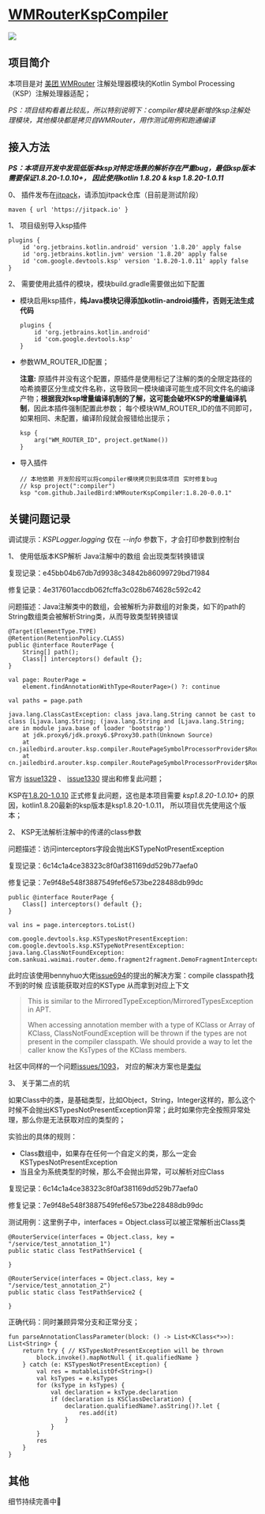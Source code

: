 # [WMRouterKspCompiler](https://github.com/JailedBird/WMRouterKspCompiler)

[![](https://jitpack.io/v/JailedBird/WMRouterKspCompiler.svg)](https://jitpack.io/#JailedBird/WMRouterKspCompiler)

## 项目简介

本项目是对 [美团 WMRouter](https://github.com/meituan/WMRouter) 注解处理器模块的Kotlin Symbol Processing（KSP）注解处理器适配；



*PS：项目结构看着比较乱，所以特别说明下：compiler模块是新增的ksp注解处理模块，其他模块都是拷贝自WMRouter，用作测试用例和跑通编译*



## 接入方法

***PS：本项目开发中发现低版本ksp对特定场景的解析存在严重bug，最低ksp版本需要保证1.8.20-1.0.10+， 因此使用kotlin 1.8.20 & ksp 1.8.20-1.0.11***



0、 插件发布在[jitpack](https://jitpack.io/#JailedBird/WMRouterKspCompiler)，请添加jitpack仓库（目前是测试阶段） 

```
maven { url 'https://jitpack.io' }
```



1、 项目级别导入ksp插件

```
plugins {
    id 'org.jetbrains.kotlin.android' version '1.8.20' apply false
    id 'org.jetbrains.kotlin.jvm' version '1.8.20' apply false
    id 'com.google.devtools.ksp' version '1.8.20-1.0.11' apply false
}
```



2、 需要使用此插件的模块，模块build.gradle需要做出如下配置

- 模块启用ksp插件，**纯Java模块记得添加kotlin-android插件，否则无法生成代码**

  ```
  plugins {
      id 'org.jetbrains.kotlin.android'
      id 'com.google.devtools.ksp'
  }
  ```

  

- 参数WM_ROUTER_ID配置；

  **注意:**  原插件并没有这个配置，原插件是使用标记了注解的类的全限定路径的哈希摘要区分生成文件名称，这导致同一模块编译可能生成不同文件名的编译产物；**根据我对ksp增量编译机制的了解，这可能会破坏KSP的增量编译机制**，因此本插件强制配置此参数； 每个模块WM_ROUTER_ID的值不同即可，如果相同、未配置，编译阶段就会报错给出提示；

  ```
  ksp {
      arg("WM_ROUTER_ID", project.getName())
  }
  ```

- 导入插件  

  ```
  // 本地依赖 开发阶段可以将compiler模块拷贝到具体项目 实时修复bug
  // ksp project(":compiler")
  ksp "com.github.JailedBird:WMRouterKspCompiler:1.8.20-0.0.1"
  ```

  



## 关键问题记录

调试提示：*KSPLogger.logging* 仅在 *--info* 参数下，才会打印参数到控制台



1、 使用低版本KSP解析 Java注解中的数组 会出现类型转换错误 

复现记录：e45bb04b67db7d9938c34842b86099729bd71984

修复记录：4e317601accdb062fcffa3c028b674628c592c42

问题描述：Java注解类中的数组，会被解析为非数组的对象类，如下的path的String数组类会被解析String类，从而导致类型转换错误

```
@Target(ElementType.TYPE)
@Retention(RetentionPolicy.CLASS)
public @interface RouterPage {
    String[] path();
    Class[] interceptors() default {};
}

val page: RouterPage =
    element.findAnnotationWithType<RouterPage>() ?: continue
    
val paths = page.path

java.lang.ClassCastException: class java.lang.String cannot be cast to class [Ljava.lang.String; (java.lang.String and [Ljava.lang.String; are in module java.base of loader 'bootstrap')
	at jdk.proxy6/jdk.proxy6.$Proxy30.path(Unknown Source)
	at cn.jailedbird.arouter.ksp.compiler.RoutePageSymbolProcessorProvider$RoutePageSymbolProcessor.parse(RoutePageSymbolProcessorProvider.kt:157)
	at cn.jailedbird.arouter.ksp.compiler.RoutePageSymbolProcessorProvider$RoutePageSymbolProcessor.process(RoutePageSymbolProcessorProvider.kt:85)
```

官方 [issue1329](https://github.com/google/ksp/issues/1329) 、 [issue1330](https://github.com/google/ksp/issues/1330) 提出和修复此问题；

KSP在[1.8.20-1.0.10](https://github.com/google/ksp/releases/tag/1.8.20-1.0.10) 正式修复此问题，这也是本项目需要 *ksp1.8.20-1.0.10+* 的原因，kotlin1.8.20最新的ksp版本是ksp1.8.20-1.0.11， 所以项目优先使用这个版本；



2、 KSP无法解析注解中的传递的class参数

问题描述：访问interceptors字段会抛出KSTypeNotPresentException

复现记录：6c14c1a4ce38323c8f0af381169dd529b77aefa0

修复记录：7e9f48e548f3887549fef6e573be228488db99dc

```
public @interface RouterPage {
    Class[] interceptors() default {};
}

val ins = page.interceptors.toList()

com.google.devtools.ksp.KSTypesNotPresentException: com.google.devtools.ksp.KSTypeNotPresentException: java.lang.ClassNotFoundException: com.sankuai.waimai.router.demo.fragment2fragment.DemoFragmentInterceptor

```

此时应该使用bennyhuo大佬[issue694](https://github.com/google/ksp/pull/694)的提出的解决方案：compile classpath找不到的时候 应该能获取对应的KSType 从而拿到对应上下文

> This is similar to the MirroredTypeException/MirroredTypesException in APT.
>
> When accessing annotation member with a type of KClass or Array of KClass, ClassNotFoundException will be thrown if the types are not present in the compiler classpath. We should provide a way to let the caller know the KsTypes of the KClass members.



社区中同样的一个问题[issues/1093](issues/1093)， 对应的解决方案也是[类似](https://github.com/catchpig/kmvvm/blob/ksp/compiler/src/main/java/com/catchpig/ksp/compiler/generator/ServiceApiGenerator.kt)



3、 关于第二点的坑

如果Class中的类，是基础类型，比如Object，String，Integer这样的，那么这个时候不会抛出KSTypesNotPresentException异常；此时如果你完全按照异常处理，那么你是无法获取对应的类型的；



实验出的具体的规则：

- Class数组中，如果存在任何一个自定义的类，那么一定会KSTypesNotPresentException
- 当且全为系统类型的时候，那么不会抛出异常，可以解析对应Class



复现记录：6c14c1a4ce38323c8f0af381169dd529b77aefa0

修复记录：7e9f48e548f3887549fef6e573be228488db99dc



测试用例：这里例子中，interfaces = Object.class可以被正常解析出Class类

```
@RouterService(interfaces = Object.class, key = "/service/test_annotation_1")
public static class TestPathService1 {

}

@RouterService(interfaces = Object.class, key = "/service/test_annotation_2")
public static class TestPathService2 {

}
```



正确代码：同时兼顾异常分支和正常分支；

```
fun parseAnnotationClassParameter(block: () -> List<KClass<*>>): List<String> {
    return try { // KSTypesNotPresentException will be thrown
        block.invoke().mapNotNull { it.qualifiedName }
    } catch (e: KSTypesNotPresentException) {
        val res = mutableListOf<String>()
        val ksTypes = e.ksTypes
        for (ksType in ksTypes) {
            val declaration = ksType.declaration
            if (declaration is KSClassDeclaration) {
                declaration.qualifiedName?.asString()?.let {
                    res.add(it)
                }
            }
        }
        res
    }
}
```





## 其他

细节持续完善中🎉
